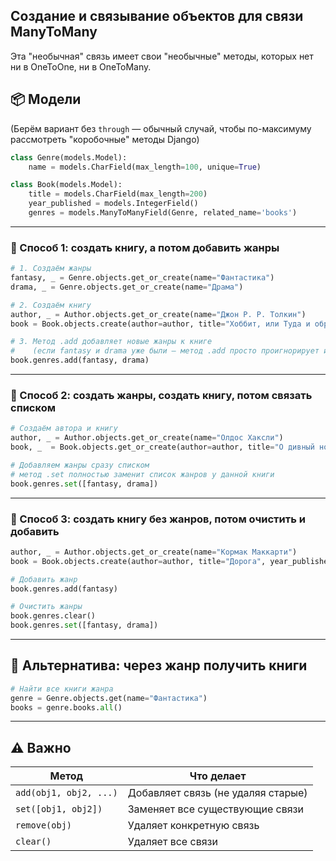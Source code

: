## Создание и связывание объектов для связи ManyToMany

Эта "необычная" связь имеет свои "необычные" методы, которых нет ни в OneToOne, ни в OneToMany.

## 📦 Модели 

(Берём вариант без `through` — обычный случай, чтобы по-максимyму рассмотреть "коробочные" методы Django)
```python
class Genre(models.Model):
    name = models.CharField(max_length=100, unique=True)

class Book(models.Model):
    title = models.CharField(max_length=200)
    year_published = models.IntegerField()
    genres = models.ManyToManyField(Genre, related_name='books')
```

---


### 🔹 Способ 1: создать книгу, а потом добавить жанры

```python
# 1. Создаём жанры
fantasy, _ = Genre.objects.get_or_create(name="Фантастика")
drama, _ = Genre.objects.get_or_create(name="Драма")

# 2. Создаём книгу
author, _ = Author.objects.get_or_create(name="Джон Р. Р. Толкин")
book = Book.objects.create(author=author, title="Хоббит, или Туда и обратно", year_published=1937)

# 3. Метод .add добавляет новые жанры к книге
#    (если fantasy и drama уже были — метод .add просто проигнорирует их)
book.genres.add(fantasy, drama)
```

---

### 🔹 Способ 2: создать жанры, создать книгу, потом связать списком

```python
# Создаём автора и книгу
author, _ = Author.objects.get_or_create(name="Олдос Хаксли")
book, _  = Book.objects.get_or_create(author=author, title="О дивный новый мир", year_published=1932)

# Добавляем жанры сразу списком
# метод .set полностью заменит список жанров у данной книги
book.genres.set([fantasy, drama]) 
```

---

### 🔹 Способ 3: создать книгу без жанров, потом очистить и добавить

```python
author, _ = Author.objects.get_or_create(name="Кормак Маккарти")
book = Book.objects.create(author=author, title="Дорога", year_published=2006)

# Добавить жанр
book.genres.add(fantasy)

# Очистить жанры
book.genres.clear()
book.genres.set([fantasy, drama]) 
```

---

## 📌 Альтернатива: через жанр получить книги

```python
# Найти все книги жанра
genre = Genre.objects.get(name="Фантастика")
books = genre.books.all()
```

---

## ⚠️ Важно

| Метод                  | Что делает                         |
| ---------------------- | ---------------------------------- |
| `add(obj1, obj2, ...)` | Добавляет связь (не удаляя старые) |
| `set([obj1, obj2])`    | Заменяет все существующие связи    |
| `remove(obj)`          | Удаляет конкретную связь           |
| `clear()`              | Удаляет все связи                  |


